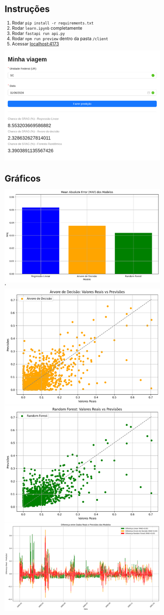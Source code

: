 # Instruções
1. Rodar `pip install -r requirements.txt`
1. Rodar `learn.ipynb` completamente
1. Rodar `fastapi run api.py`
1. Rodar `npm run preview` dentro da pasta `/client`
1. Acessar [localhost:4173](http://localhost:4173)

![alt text](image-4.png)

# Gráficos
![alt ](image.png)'
![alt text](image-1.png)
![alt text](image-2.png)
![alt text](image-3.png)
